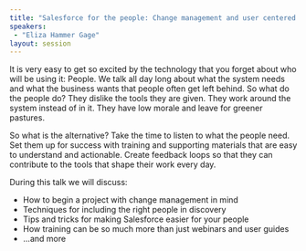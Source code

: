 ```yaml
---
title: "Salesforce for the people: Change management and user centered design"
speakers:
 - "Eliza Hammer Gage"
layout: session
---
```


It is very easy to get so excited by the technology that you forget about who will be using it: People. We talk all day long about what the system needs and what the business wants that people often get left behind. So what do the people do? They dislike the tools they are given. They work around the system instead of in it. They have low morale and leave for greener pastures. 

So what is the alternative? Take the time to listen to what the people need. Set them up for success with training and supporting materials that are easy to understand and actionable. Create feedback loops so that they can contribute to the tools that shape their work every day.

During this talk we will discuss:

* How to begin a project with change management in mind
* Techniques for including the right people in discovery
* Tips and tricks for making Salesforce easier for your people
* How training can be so much more than just webinars and user guides
* ...and more